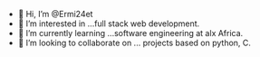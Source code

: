 - 👋 Hi, I’m @Ermi24et
- 👀 I’m interested in ...full stack web development.
- 🌱 I’m currently learning ...software engineering at alx Africa.
- 💞️ I’m looking to collaborate on ... projects based on python, C.

<!---
Ermi24et/Ermi24et is a ✨ special ✨ repository because its `README.md` (this file) appears on your GitHub profile.
You can click the Preview link to take a look at your changes.
--->
